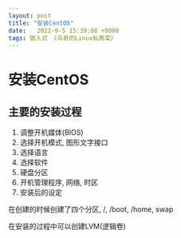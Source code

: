 ```yaml
---
layout: post
title: "安装CentOS" 
date:   2022-9-5 15:39:08 +0800
tags: 嵌入式 《鸟哥的Linux私房菜》
---
```


# 安装CentOS

## 主要的安装过程

1.   调整开机媒体(BIOS)
2.   选择开机模式, 图形文字接口
3.   选择语言
4.   选择软件
5.   硬盘分区
6.   开机管理程序, 网络, 时区
7.   安装后的设定



在创建的时候创建了四个分区, /, /boot, /home, swap

在安装的过程中可以创建LVM(逻辑卷)

